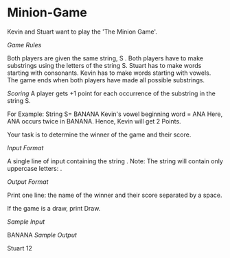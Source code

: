 # Minion-Game

Kevin and Stuart want to play the 'The Minion Game'.

*Game Rules*

Both players are given the same string, S .
Both players have to make substrings using the letters of the string S.
Stuart has to make words starting with consonants.
Kevin has to make words starting with vowels. 
The game ends when both players have made all possible substrings. 

*Scoring*
A player gets +1 point for each occurrence of the substring in the string S.

For Example:
String  S= BANANA
Kevin's vowel beginning word = ANA
Here, ANA occurs twice in BANANA. Hence, Kevin will get 2 Points. 

Your task is to determine the winner of the game and their score.

*Input Format*

A single line of input containing the string . 
Note: The string  will contain only uppercase letters: .

*Output Format*

Print one line: the name of the winner and their score separated by a space.

If the game is a draw, print Draw.

*Sample Input*

BANANA
*Sample Output*

Stuart 12

